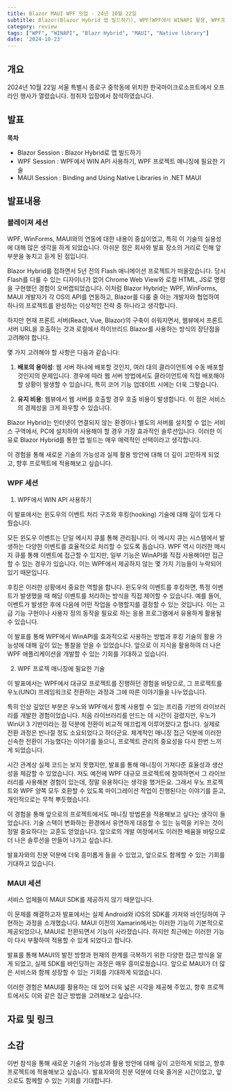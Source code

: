 ```yaml
---
title: Blazor MAUI WPF 밋업 - 24년 10월 22일
subtitle: Blazor(Blazor Hybrid 앱 빌드하기), WPF(WPF에서 WINAPI 활용, WPF프로젝트 매니징에 필요한 기술 2부), MAUI(Native library 연동)
category: review
tags: ["WPF", "WINAPI", "Blazr Hybrid", "MAUI", "Native library"]
date: '2024-10-23'
---
```

## 개요
2024년 10월 22일 서울 특별시 종로구 중학동에 위치한 한국마이크로소프트에서 오프라인 행사가 열렸습니다. 청취자 입장에서 참석하였습니다.

## 발표

**목차** 

 - Blazor Session : Blazor Hybrid로 앱 빌드하기
 - WPF Session : WPF에서 WIN API 사용하기, WPF 프로젝트 매니징에 필요한 기술
 - MAUI Session : Binding and Using Native Libraries in .NET MAUI

## 발표내용
### 블레이져 세션
WPF, WinForms, MAUI와의 연동에 대한 내용이 중심이었고, 특히 이 기술의 실용성에 대해 많은 생각을 하게 되었습니다. 아쉬운 점은 회사와 발표 장소의 거리로 인해 앞부분을 놓치고 듣게 된 점입니다.

Blazor Hybrid를 접하면서 5년 전의 Flash 애니메이션 프로젝트가 떠올랐습니다. 당시 Flash를 다룰 수 있는 디자이너가 없어 Chrome Web View와 로컬 HTML, JS로 명령을 구현했던 경험이 오버랩되었습니다. 이처럼 Blazor Hybrid는 WPF, WinForms, MAUI 개발자가 각 OS의 API를 연동하고, Blazor를 다룰 줄 아는 개발자와 협업하여 하나의 프로젝트를 완성하는 이상적인 전략 중 하나라고 생각합니다.

하지만 현재 프론트 서버(React, Vue, Blazor)의 구축이 쉬워지면서, 웹뷰에서 프론트 서버 URL을 호출하는 것과 로컬에서 하이브리드 Blazor를 사용하는 방식의 장단점을 고려해야 합니다.

몇 가지 고려해야 할 사항은 다음과 같습니다:

1.	**배포의 용이성**: 웹 서버 하나에 배포할 것인지, 여러 대의 클라이언트에 수동 배포할 것인지의 문제입니다. 경우에 따라 웹 서버 방법에서도 클라이언트에 직접 배포해야 할 상황이 발생할 수 있습니다, 특히 코어 기능 업데이트 시에는 더욱 그렇습니다.

2.	**유지 비용**: 웹뷰에서 웹 서버를 호출할 경우 호출 비용이 발생합니다. 이 점은 서비스의 경제성을 크게 좌우할 수 있습니다.

Blazor Hybrid는 인터넷이 연결되지 않는 환경이나 별도의 서버를 설치할 수 없는 서비스 구역에서, PC에 설치하여 사용해야 할 경우 가장 효과적인 솔루션입니다. 이러한 이유로 Blazor Hybrid를 통한 앱 빌드는 매우 매력적인 선택이라고 생각합니다.

이 경험을 통해 새로운 기술의 가능성과 실제 활용 방안에 대해 더 깊이 고민하게 되었고, 향후 프로젝트에 적용해보고 싶습니다.
### WPF 세션

1. WPF에서 WIN API 사용하기

이 발표에서는 윈도우의 이벤트 처리 구조와 후킹(hooking) 기술에 대해 깊이 있게 다뤘습니다.

모든 윈도우 이벤트는 단일 메시지 큐를 통해 관리됩니다. 이 메시지 큐는 시스템에서 발생하는 다양한 이벤트를 효율적으로 처리할 수 있도록 돕습니다. WPF 역시 이러한 메시지 큐를 통해 이벤트에 접근할 수 있지만, 일부 기능은 WinAPI를 직접 사용해야만 접근할 수 있는 경우가 있습니다. 이는 WPF에서 제공하지 않는 몇 가지 기능들이 누락되어 있기 때문입니다.

후킹은 이러한 상황에서 중요한 역할을 합니다. 윈도우의 이벤트를 후킹하면, 특정 이벤트가 발생했을 때 해당 이벤트를 처리하는 방식을 직접 제어할 수 있습니다. 예를 들어, 이벤트가 발생한 후에 다음에 어떤 작업을 수행할지를 결정할 수 있는 것입니다. 이는 고급 기능 구현이나 사용자 정의 동작을 필요로 하는 응용 프로그램에서 유용하게 활용될 수 있습니다.

이 발표를 통해 WPF에서 WinAPI를 효과적으로 사용하는 방법과 후킹 기술의 활용 가능성에 대해 깊이 있는 통찰을 얻을 수 있었습니다. 앞으로 이 지식을 활용하여 더 나은 WPF 애플리케이션을 개발할 수 있는 기회를 기대하고 있습니다.

2. WPF 프로젝 매니징에 필요한 기술

이 발표에서는 WPF에서 대규모 프로젝트를 진행하던 경험을 바탕으로, 그 프로젝트를 우노(UNO) 프레임워크로 전환하는 과정과 그에 따른 이야기들을 나누었습니다.

특히 인상 깊었던 부분은 우노와 WPF에서 함께 사용할 수 있는 프리즘 기반의 라이브러리를 개발한 경험이었습니다. 처음 라이브러리를 만드는 데 시간이 걸렸지만, 우노가 WinUI 3 기반이라는 점 덕분에 전환이 비교적 매끄럽게 이루어졌다고 합니다. 실제로 전환 과정은 반나절 정도 소요되었다고 하더군요. 체계적인 매니징 접근 덕분에 이러한 신속한 전환이 가능했다는 이야기를 들으니, 프로젝트 관리의 중요성을 다시 한번 느끼게 되었습니다.

시간 관계상 실제 코드는 보지 못했지만, 발표를 통해 매니징이 가져다준 효율성과 생산성을 체감할 수 있었습니다. 저도 예전에 WPF 대규모 프로젝트에 참여하면서 그 라이브러리를 사용해본 경험이 있는데, 정말 유용하다는 생각을 했거든요. 그래서 우노 프로젝트와 WPF 양쪽 모두 호환할 수 있도록 마이그레이션 작업이 진행된다는 이야기를 듣고, 개인적으로는 무척 뿌듯했습니다.

이 경험을 통해 앞으로의 프로젝트에서도 매니징 방법론을 적용해보고 싶다는 생각이 들었습니다. 기술 스택이 변화하는 환경에서 유연하게 대응할 수 있는 능력을 키우는 것이 정말 중요하다는 교훈도 얻었습니다. 앞으로의 개발 여정에서도 이러한 배움을 바탕으로 더 나은 솔루션을 만들어 나가고 싶습니다.

발표자와의 친분 덕분에 더욱 흥미롭게 들을 수 있었고, 앞으로도 함께할 수 있는 기회를 기대하고 있습니다.

### MAUI 세션

서비스 업체들이 MAUI SDK를 제공하지 않기 때문입니다.

이 문제를 해결하고자 발표에서는 실제 Android와 iOS의 SDK를 가져와 바인딩하여 구현하는 과정을 소개했습니다. MAUI 이전의 Xamarin에서는 이러한 기능이 기본적으로 제공되었으나, MAUI로 전환되면서 기능이 사라졌습니다. 하지만 최근에는 이러한 기능이 다시 부활하여 적용할 수 있게 되었다고 합니다.

발표를 통해 MAUI의 발전 방향과 현재의 한계를 극복하기 위한 다양한 접근 방식을 알게 되었고, 실제 SDK를 바인딩하는 과정은 매우 흥미로웠습니다. 앞으로 MAUI가 더 많은 서비스와 함께 성장할 수 있는 기회를 기대하게 되었습니다.

이러한 경험은 MAUI를 활용하는 데 있어 더욱 넓은 시각을 제공해 주었고, 향후 프로젝트에서도 이와 같은 접근 방법을 고려해보고 싶습니다.

## 자료 및 링크
## 소감
이번 참석을 통해 새로운 기술의 가능성과 활용 방안에 대해 깊이 고민하게 되었고, 향후 프로젝트에 적용해보고 싶습니다. 발표자와의 친분 덕분에 더욱 즐거운 시간이었고, 앞으로도 함께할 수 있는 기회를 기대합니다.

